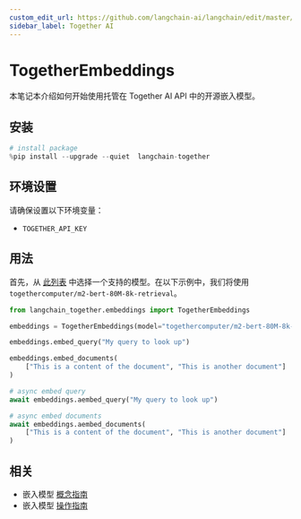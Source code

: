 ```yaml
---
custom_edit_url: https://github.com/langchain-ai/langchain/edit/master/docs/docs/integrations/text_embedding/together.ipynb
sidebar_label: Together AI
---
```


# TogetherEmbeddings

本笔记本介绍如何开始使用托管在 Together AI API 中的开源嵌入模型。

## 安装


```python
# install package
%pip install --upgrade --quiet  langchain-together
```

## 环境设置

请确保设置以下环境变量：

- `TOGETHER_API_KEY`

## 用法

首先，从 [此列表](https://docs.together.ai/docs/embedding-models) 中选择一个支持的模型。在以下示例中，我们将使用 `togethercomputer/m2-bert-80M-8k-retrieval`。

```python
from langchain_together.embeddings import TogetherEmbeddings

embeddings = TogetherEmbeddings(model="togethercomputer/m2-bert-80M-8k-retrieval")
```

```python
embeddings.embed_query("My query to look up")
```

```python
embeddings.embed_documents(
    ["This is a content of the document", "This is another document"]
)
```

```python
# async embed query
await embeddings.aembed_query("My query to look up")
```

```python
# async embed documents
await embeddings.aembed_documents(
    ["This is a content of the document", "This is another document"]
)
```

## 相关

- 嵌入模型 [概念指南](/docs/concepts/#embedding-models)
- 嵌入模型 [操作指南](/docs/how_to/#embedding-models)
